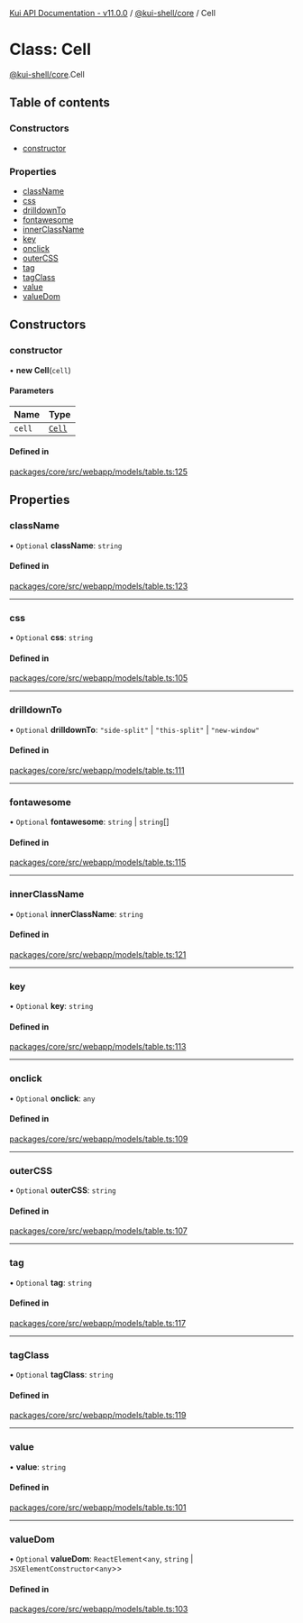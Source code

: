 [Kui API Documentation - v11.0.0](../README.md) / [@kui-shell/core](../modules/kui_shell_core.md) / Cell

# Class: Cell

[@kui-shell/core](../modules/kui_shell_core.md).Cell

## Table of contents

### Constructors

- [constructor](kui_shell_core.Cell.md#constructor)

### Properties

- [className](kui_shell_core.Cell.md#classname)
- [css](kui_shell_core.Cell.md#css)
- [drilldownTo](kui_shell_core.Cell.md#drilldownto)
- [fontawesome](kui_shell_core.Cell.md#fontawesome)
- [innerClassName](kui_shell_core.Cell.md#innerclassname)
- [key](kui_shell_core.Cell.md#key)
- [onclick](kui_shell_core.Cell.md#onclick)
- [outerCSS](kui_shell_core.Cell.md#outercss)
- [tag](kui_shell_core.Cell.md#tag)
- [tagClass](kui_shell_core.Cell.md#tagclass)
- [value](kui_shell_core.Cell.md#value)
- [valueDom](kui_shell_core.Cell.md#valuedom)

## Constructors

### constructor

• **new Cell**(`cell`)

#### Parameters

| Name   | Type                             |
| :----- | :------------------------------- |
| `cell` | [`Cell`](kui_shell_core.Cell.md) |

#### Defined in

[packages/core/src/webapp/models/table.ts:125](https://github.com/kubernetes-sigs/kui/blob/kui/packages/core/src/webapp/models/table.ts#L125)

## Properties

### className

• `Optional` **className**: `string`

#### Defined in

[packages/core/src/webapp/models/table.ts:123](https://github.com/kubernetes-sigs/kui/blob/kui/packages/core/src/webapp/models/table.ts#L123)

---

### css

• `Optional` **css**: `string`

#### Defined in

[packages/core/src/webapp/models/table.ts:105](https://github.com/kubernetes-sigs/kui/blob/kui/packages/core/src/webapp/models/table.ts#L105)

---

### drilldownTo

• `Optional` **drilldownTo**: `"side-split"` \| `"this-split"` \| `"new-window"`

#### Defined in

[packages/core/src/webapp/models/table.ts:111](https://github.com/kubernetes-sigs/kui/blob/kui/packages/core/src/webapp/models/table.ts#L111)

---

### fontawesome

• `Optional` **fontawesome**: `string` \| `string`[]

#### Defined in

[packages/core/src/webapp/models/table.ts:115](https://github.com/kubernetes-sigs/kui/blob/kui/packages/core/src/webapp/models/table.ts#L115)

---

### innerClassName

• `Optional` **innerClassName**: `string`

#### Defined in

[packages/core/src/webapp/models/table.ts:121](https://github.com/kubernetes-sigs/kui/blob/kui/packages/core/src/webapp/models/table.ts#L121)

---

### key

• `Optional` **key**: `string`

#### Defined in

[packages/core/src/webapp/models/table.ts:113](https://github.com/kubernetes-sigs/kui/blob/kui/packages/core/src/webapp/models/table.ts#L113)

---

### onclick

• `Optional` **onclick**: `any`

#### Defined in

[packages/core/src/webapp/models/table.ts:109](https://github.com/kubernetes-sigs/kui/blob/kui/packages/core/src/webapp/models/table.ts#L109)

---

### outerCSS

• `Optional` **outerCSS**: `string`

#### Defined in

[packages/core/src/webapp/models/table.ts:107](https://github.com/kubernetes-sigs/kui/blob/kui/packages/core/src/webapp/models/table.ts#L107)

---

### tag

• `Optional` **tag**: `string`

#### Defined in

[packages/core/src/webapp/models/table.ts:117](https://github.com/kubernetes-sigs/kui/blob/kui/packages/core/src/webapp/models/table.ts#L117)

---

### tagClass

• `Optional` **tagClass**: `string`

#### Defined in

[packages/core/src/webapp/models/table.ts:119](https://github.com/kubernetes-sigs/kui/blob/kui/packages/core/src/webapp/models/table.ts#L119)

---

### value

• **value**: `string`

#### Defined in

[packages/core/src/webapp/models/table.ts:101](https://github.com/kubernetes-sigs/kui/blob/kui/packages/core/src/webapp/models/table.ts#L101)

---

### valueDom

• `Optional` **valueDom**: `ReactElement`<`any`, `string` \| `JSXElementConstructor`<`any`\>\>

#### Defined in

[packages/core/src/webapp/models/table.ts:103](https://github.com/kubernetes-sigs/kui/blob/kui/packages/core/src/webapp/models/table.ts#L103)
